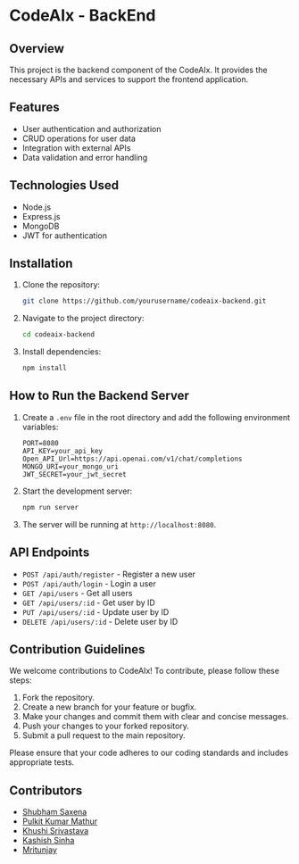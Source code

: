 # CodeAIx - BackEnd

## Overview
This project is the backend component of the CodeAIx. It provides the necessary APIs and services to support the frontend application.

## Features
- User authentication and authorization
- CRUD operations for user data
- Integration with external APIs
- Data validation and error handling

## Technologies Used
- Node.js
- Express.js
- MongoDB
- JWT for authentication

## Installation
1. Clone the repository:
    ```bash
    git clone https://github.com/yourusername/codeaix-backend.git
    ```
2. Navigate to the project directory:
    ```bash
    cd codeaix-backend
    ```
3. Install dependencies:
    ```bash
    npm install
    ```

## How to Run the Backend Server
1. Create a `.env` file in the root directory and add the following environment variables:
    ```env
    PORT=8080
    API_KEY=your_api_key
    Open_API_Url=https://api.openai.com/v1/chat/completions
    MONGO_URI=your_mongo_uri
    JWT_SECRET=your_jwt_secret
    ```
2. Start the development server:
    ```bash
    npm run server
    ```
3. The server will be running at `http://localhost:8080`.

## API Endpoints
- `POST /api/auth/register` - Register a new user
- `POST /api/auth/login` - Login a user
- `GET /api/users` - Get all users
- `GET /api/users/:id` - Get user by ID
- `PUT /api/users/:id` - Update user by ID
- `DELETE /api/users/:id` - Delete user by ID

## Contribution Guidelines
We welcome contributions to CodeAIx! To contribute, please follow these steps:

1. Fork the repository.
2. Create a new branch for your feature or bugfix.
3. Make your changes and commit them with clear and concise messages.
4. Push your changes to your forked repository.
5. Submit a pull request to the main repository.

Please ensure that your code adheres to our coding standards and includes appropriate tests.


## Contributors

- [Shubham Saxena](https://github.com/shubz23)
- [Pulkit Kumar Mathur](https://github.com/Pulkit1822)
- [Khushi Srivastava](https://github.com/Khushisrivastava9)
- [Kashish Sinha](https://github.com/kashish281)
- [Mritunjay](https://github.com/mritunjayyy)
